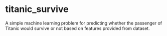 # titanic_survive
A simple machine learning problem for predicting whether the passenger of Titanic would survive or not based on features provided from dataset.
